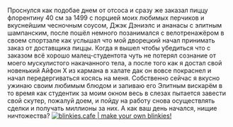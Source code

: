 Проснулся как подобае днем от отсоса и сразу же заказал пиццу флорентину 40 см за 1499 с порцией моих любимых перчиков и вкуснейшим чесночным соусом, Джэк Дэниэлс и ананасы с элитным шампанским, после пошёл немного позанимался с велотренажёром в своем спортзале как услышал что мой дворецкий начал принимать заказ от доставщика пиццы.
Когда я вышел чтобы убедиться что с заказом всё хорошо малец-студентота чуть не потерял сознание от моего мускулистого накачанного тела, а после того как я достал свой новенький Айфон Х из кармана в халате дак он вовсе покраснел и начал передергиваться косясь на меня.
Собственно сейчас я вкусно ужинаю своим любимым блюдом и запиваю его Элитным вискарём в то время как студентик за моим окном весь в слезах пытается завести свой скутер, пожалуй доем, и пойду на работу снова осуществлять сделки и получать миллионы за них.
А как ваш день начался, нищие ничтожества?
<a href='https://blinkies.cafe' target='_blank'><img src='https://blinkies.cafe/b/display/blinkiesCafe-badge.gif' alt='blinkies.cafe | make your own blinkies!'></a>

